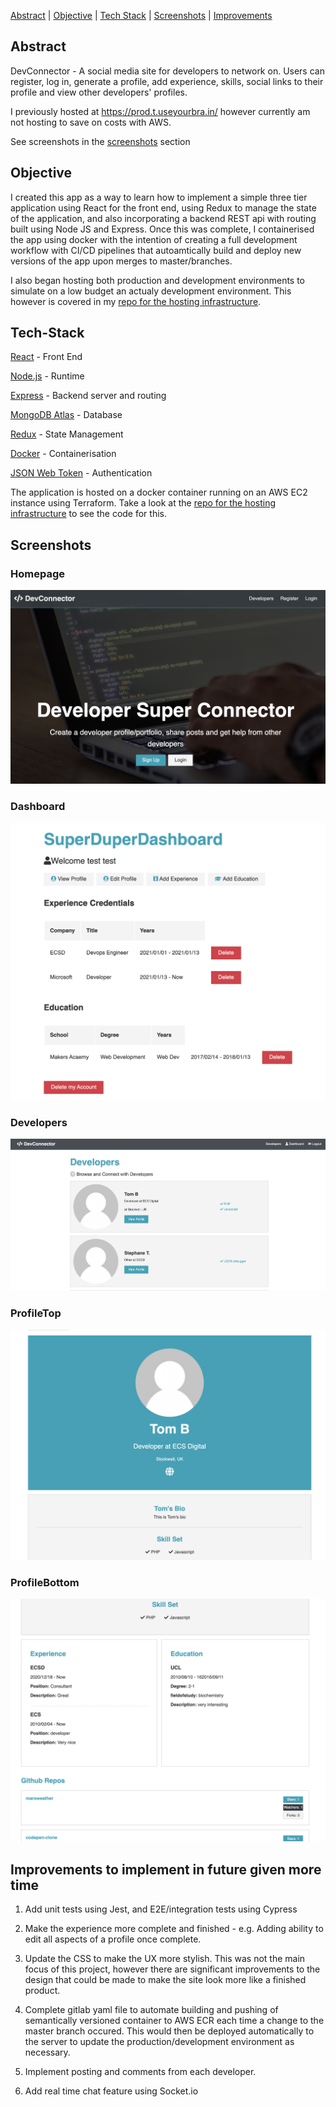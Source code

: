
[Abstract](#abstract) | [Objective](#objective) | [Tech Stack](#Tech-Stack) | [Screenshots](#screenshots) | [Improvements](#improvements)



## Abstract

DevConnector - A social media site for developers to network on. Users can register, log in, generate a profile, add experience, skills, social links to their profile and view other developers' profiles.

I previously hosted at https://prod.t.useyourbra.in/ however currently am not hosting to save on costs with AWS. 

See screenshots in the [screenshots](#screenshots) section

## Objective

I created this app as a way to learn how to implement a simple three tier application using React for the front end, using Redux to manage the state of the application, and also incorporating a backend REST api with routing built using Node JS and Express. Once this was complete, I containerised the app using docker with the intention of creating a full development workflow with CI/CD pipelines that autoamtically build and deploy new versions of the app upon merges to master/branches.

I also began hosting both production and development environments to simulate on a low budget an actualy development environment. This however is covered in my [repo for the hosting infrastructure](https://github.com/Mnargh/MERN-stack-infra "MERN-stack-infra").

## Tech-Stack

[React](https://reactjs.org/) - Front End

[Node.js](https://nodejs.org/en/) - Runtime

[Express](https://expressjs.com/) - Backend server and routing

[MongoDB Atlas](https://www.mongodb.com/cloud/atlas) - Database

[Redux](https://redux.js.org/) - State Management 

[Docker](https://www.docker.com/) - Containerisation

[JSON Web Token](https://jwt.io/) - Authentication

The application is hosted on a docker container running on an AWS EC2 instance using Terraform. Take a look at the [repo for the hosting infrastructure](https://github.com/Mnargh/MERN-stack-infra "MERN-stack-infra") to see the code for this.


## Screenshots

### Homepage

![Homepage](./READmeFiles/Homepage.png)



### Dashboard

![Dashboard](./READmeFiles/Dashboard.png)



### Developers

![Developers](./READmeFiles/Developers.png)



### ProfileTop

![ProfileTop](./READmeFiles/ProfileTop.png)



### ProfileBottom

![ProfileBottom](./READmeFiles/ProfileBottom.png)





## Improvements to implement in future given more time

1. Add unit tests using Jest, and E2E/integration tests using Cypress

2. Make the experience more complete and finished - e.g. Adding ability to edit all aspects of a profile once complete.

3. Update the CSS to make the UX more stylish. This was not the main focus of this project, however there are significant improvements to the design that could be made to make the site look more like a finished product.

4. Complete gitlab yaml file to automate building and pushing of semantically versioned container to AWS ECR each time a change to the master branch occured. This would then be deployed automatically to the server to update the production/development environment as necessary.

5. Implement posting and comments from each developer.

6. Add real time chat feature using Socket.io


